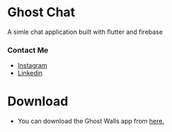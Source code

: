 # Ghost Chat

A simle chat application built with flutter and firebase

### Contact Me

- [Instagram](https://www.instagram.com/_ghost_wheel_)
- [Linkedin](https://www.linkedin.com/in/sourav-ojha-82ba81195/)

# Download

- You can download the Ghost Walls app from [here.](https://bughunter-99.github.io/flutter-clockwheel/docs/)
